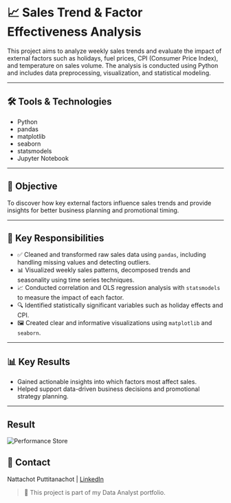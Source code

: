 # 📈 Sales Trend & Factor Effectiveness Analysis

This project aims to analyze weekly sales trends and evaluate the impact of external factors such as holidays, fuel prices, CPI (Consumer Price Index), and temperature on sales volume. The analysis is conducted using Python and includes data preprocessing, visualization, and statistical modeling.

---

## 🛠 Tools & Technologies

- Python
- pandas
- matplotlib
- seaborn
- statsmodels
- Jupyter Notebook

---

## 🎯 Objective

To discover how key external factors influence sales trends and provide insights for better business planning and promotional timing.

---

## 📌 Key Responsibilities

- ✅ Cleaned and transformed raw sales data using `pandas`, including handling missing values and detecting outliers.
- 📊 Visualized weekly sales patterns, decomposed trends and seasonality using time series techniques.
- 📈 Conducted correlation and OLS regression analysis with `statsmodels` to measure the impact of each factor.
- 🔍 Identified statistically significant variables such as holiday effects and CPI.
- 🖼 Created clear and informative visualizations using `matplotlib` and `seaborn`.

---

## 📊 Key Results

- Gained actionable insights into which factors most affect sales.
- Helped support data-driven business decisions and promotional strategy planning.

---
## Result
![Performance Store](results/performance.png)


## 📎 Contact  
Nattachot Puttitanachot | [LinkedIn](www.linkedin.com/in/nattachot-puttitanachot-356b2b269) 

> 🔗 This project is part of my Data Analyst portfolio.


